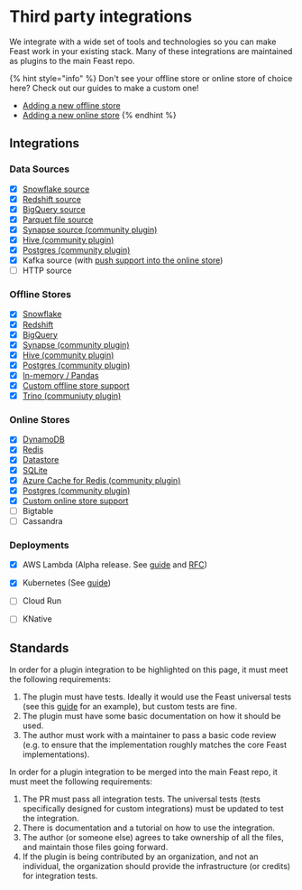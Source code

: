 # Third party integrations

We integrate with a wide set of tools and technologies so you can make Feast work in your existing stack. Many of these integrations are maintained as plugins to the main Feast repo.

{% hint style="info" %}
Don't see your offline store or online store of choice here? Check out our guides to make a custom one!

* [Adding a new offline store](../how-to-guides/adding-a-new-offline-store.md)
* [Adding a new online store](../how-to-guides/adding-support-for-a-new-online-store.md)
{% endhint %}

## Integrations

### **Data Sources**

* [x] [Snowflake source](https://docs.feast.dev/reference/data-sources/snowflake)
* [x] [Redshift source](https://docs.feast.dev/reference/data-sources/redshift)
* [x] [BigQuery source](https://docs.feast.dev/reference/data-sources/bigquery)
* [x] [Parquet file source](https://docs.feast.dev/reference/data-sources/file)
* [x] [Synapse source (community plugin)](https://github.com/Azure/feast-azure)
* [x] [Hive (community plugin)](https://github.com/baineng/feast-hive)
* [x] [Postgres (community plugin)](https://github.com/nossrannug/feast-postgres)
* [x] Kafka source (with [push support into the online store](https://docs.feast.dev/reference/alpha-stream-ingestion))
* [ ] HTTP source

### Offline Stores

* [x] [Snowflake](https://docs.feast.dev/reference/offline-stores/snowflake)
* [x] [Redshift](https://docs.feast.dev/reference/offline-stores/redshift)
* [x] [BigQuery](https://docs.feast.dev/reference/offline-stores/bigquery)
* [x] [Synapse (community plugin)](https://github.com/Azure/feast-azure)
* [x] [Hive (community plugin)](https://github.com/baineng/feast-hive)
* [x] [Postgres (community plugin)](https://github.com/nossrannug/feast-postgres)
* [x] [In-memory / Pandas](https://docs.feast.dev/reference/offline-stores/file)
* [x] [Custom offline store support](https://docs.feast.dev/how-to-guides/adding-a-new-offline-store)
* [x] [Trino (communiuty plugin)](https://github.com/Shopify/feast-trino)

### Online Stores

* [x] [DynamoDB](https://docs.feast.dev/reference/online-stores/dynamodb)
* [x] [Redis](https://docs.feast.dev/reference/online-stores/redis)
* [x] [Datastore](https://docs.feast.dev/reference/online-stores/datastore)
* [x] [SQLite](https://docs.feast.dev/reference/online-stores/sqlite)
* [x] [Azure Cache for Redis (community plugin)](https://github.com/Azure/feast-azure)
* [x] [Postgres (community plugin)](https://github.com/nossrannug/feast-postgres)
* [x] [Custom online store support](https://docs.feast.dev/how-to-guides/adding-support-for-a-new-online-store)
* [ ] Bigtable
* [ ] Cassandra

### **Deployments**

* [x] AWS Lambda (Alpha release. See [guide](../reference/alpha-aws-lambda-feature-server.md) and [RFC](https://docs.google.com/document/d/1eZWKWzfBif66LDN32IajpaG-j82LSHCCOzY6R7Ax7MI/edit))
* [x] Kubernetes (See [guide](https://docs.feast.dev/how-to-guides/running-feast-in-production#4.3.-java-based-feature-server-deployed-on-kubernetes))
* [ ] Cloud Run
* [ ] KNative


## Standards

In order for a plugin integration to be highlighted on this page, it must meet the following requirements:

1. The plugin must have tests. Ideally it would use the Feast universal tests (see this [guide](../how-to-guides/adding-or-reusing-tests) for an example), but custom tests are fine.
2. The plugin must have some basic documentation on how it should be used.
3. The author must work with a maintainer to pass a basic code review (e.g. to ensure that the implementation roughly matches the core Feast implementations).&#x20;

In order for a plugin integration to be merged into the main Feast repo, it must meet the following requirements:

1. The PR must pass all integration tests. The universal tests (tests specifically designed for custom integrations) must be updated to test the integration.
2. There is documentation and a tutorial on how to use the integration.
3. The author (or someone else) agrees to take ownership of all the files, and maintain those files going forward.
4. If the plugin is being contributed by an organization, and not an individual, the organization should provide the infrastructure (or credits) for integration tests.
